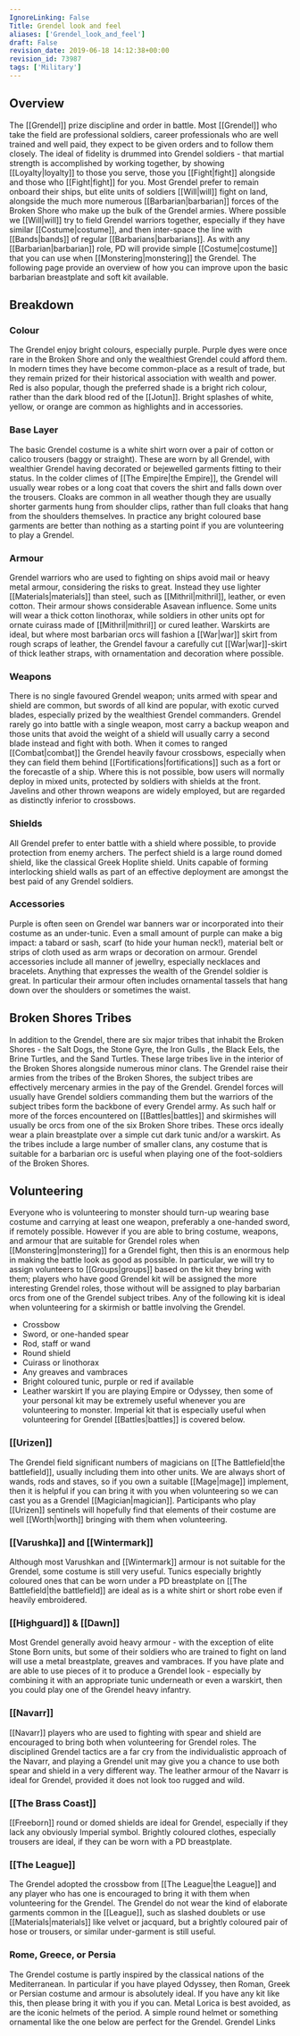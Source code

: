 ```yaml
---
IgnoreLinking: False
Title: Grendel look and feel
aliases: ['Grendel_look_and_feel']
draft: False
revision_date: 2019-06-18 14:12:38+00:00
revision_id: 73987
tags: ['Military']
---
```


## Overview
The [[Grendel]] prize discipline and order in battle. Most [[Grendel]] who take the field are professional soldiers, career professionals who are well trained and well paid, they expect to be given orders and to follow them closely. The ideal of fidelity is drummed into Grendel soldiers - that martial strength is accomplished by working together, by showing [[Loyalty|loyalty]] to those you serve, those you [[Fight|fight]] alongside and those who [[Fight|fight]] for you.
Most Grendel prefer to remain onboard their ships, but elite units of soldiers [[Will|will]] fight on land, alongside the much more numerous [[Barbarian|barbarian]] forces of the Broken Shore who make up the bulk of the Grendel armies. Where possible we [[Will|will]] try to field Grendel warriors together, especially if they have similar [[Costume|costume]], and then inter-space the line with [[Bands|bands]] of regular [[Barbarians|barbarians]].
As with any [[Barbarian|barbarian]] role, PD will provide simple [[Costume|costume]] that you can use when [[Monstering|monstering]] the Grendel. The following page provide an overview of how you can improve upon the basic barbarian breastplate and soft kit available.
## Breakdown
### Colour
The Grendel enjoy bright colours, especially purple. Purple dyes were once rare in the Broken Shore and only the wealthiest Grendel could afford them. In modern times they have become common-place as a result of trade, but they remain prized for their historical association with wealth and power. Red is also popular, though the preferred shade is a bright rich colour, rather than the dark blood red of the [[Jotun]]. Bright splashes of white, yellow, or orange are common as highlights and in accessories.
### Base Layer
The basic Grendel costume is a white shirt worn over a pair of cotton or calico trousers (baggy or straight). These are worn by all Grendel, with wealthier Grendel having decorated or bejewelled garments fitting to their status. In the colder climes of [[The Empire|the Empire]], the Grendel will usually wear robes or a long coat that covers the shirt and falls down over the trousers. Cloaks are common in all weather though they are usually shorter garments hung from shoulder clips, rather than full cloaks that hang from the shoulders themselves. 
In practice any bright coloured base garments are better than nothing as a starting point if you are volunteering to play a Grendel.
### Armour
Grendel warriors who are used to fighting on ships avoid mail or heavy metal armour, considering the risks to great. Instead they use lighter [[Materials|materials]] than steel, such as [[Mithril|mithril]], leather, or even cotton. Their armour shows considerable Asavean influence. Some units will wear a thick cotton linothorax, while soldiers in other units opt for ornate cuirass made of [[Mithril|mithril]] or cured leather.
Warskirts are ideal, but where most barbarian orcs will fashion a [[War|war]] skirt from rough scraps of leather, the Grendel favour a carefully cut [[War|war]]-skirt of thick leather straps, with ornamentation and decoration where possible.
### Weapons
There is no single favoured Grendel weapon; units armed with spear and shield are common, but swords of all kind are popular, with exotic curved blades, especially prized by the wealthiest Grendel commanders. Grendel rarely go into battle with a single weapon, most carry a backup weapon and those units that avoid the weight of a shield will usually carry a second blade instead and fight with both.
When it comes to ranged [[Combat|combat]] the Grendel heavily favour crossbows, especially when they can field them behind [[Fortifications|fortifications]] such as a fort or the forecastle of a ship. Where this is not possible, bow users will normally deploy in mixed units, protected by soldiers with shields at the front. Javelins and other thrown weapons are widely employed, but are regarded as distinctly inferior to crossbows.
### Shields
All Grendel prefer to enter battle with a shield where possible, to provide protection from enemy archers. The perfect shield is a large round domed shield, like the classical Greek Hoplite shield. Units capable of forming interlocking shield walls as part of an effective deployment are amongst the best paid of any Grendel soldiers.
### Accessories
Purple is often seen on Grendel war banners war or incorporated into their costume as an under-tunic. Even a small amount of purple can make a big impact: a tabard or sash, scarf (to hide your human neck!), material belt or strips of cloth used as arm wraps or decoration on armour.
Grendel accessories include all manner of jewellry, especially necklaces and bracelets. Anything that expresses the wealth of the Grendel soldier is great. In particular their armour often includes ornamental tassels that hang down over the shoulders or sometimes the waist.
## Broken Shores Tribes
In addition to the Grendel, there are six major tribes that inhabit the Broken Shores - the Salt Dogs, the Stone Gyre, the Iron Gulls , the Black Eels, the Brine Turtles, and the Sand Turtles. These large tribes live in the interior of the Broken Shores alongside numerous minor clans. The Grendel raise their armies from the tribes of the Broken Shores, the subject tribes are effectively mercenary armies in the pay of the Grendel. 
Grendel forces will usually have Grendel soldiers commanding them but the warriors of the subject tribes form the backbone of every Grendel army. As such half or more of the forces encountered on [[Battles|battles]] and skirmishes will usually be orcs from one of the six Broken Shore tribes. These orcs ideally wear a plain breastplate over a simple cut dark tunic and/or a warskirt. As the tribes include a large number of smaller clans, any costume that is suitable for a barbarian orc is useful when playing one of the foot-soldiers of the Broken Shores.
## Volunteering
Everyone who is volunteering to monster should turn-up wearing base costume and carrying at least one weapon, preferably a one-handed sword, if remotely possible. However if you are able to bring costume, weapons, and armour that are suitable for Grendel roles when [[Monstering|monstering]] for a Grendel fight, then this is an enormous help in making the battle look as good as possible. In particular, we will try to assign volunteers to [[Groups|groups]] based on the kit they bring with them; players who have good Grendel kit will be assigned the more interesting Grendel roles, those without will be assigned to play barbarian orcs from one of the Grendel subject tribes.
Any of the following kit is ideal when volunteering for a skirmish or battle involving the Grendel.
* Crossbow
* Sword, or one-handed spear
* Rod, staff or wand
* Round shield
* Cuirass or linothorax
* Any greaves and vambraces
* Bright coloured tunic, purple or red if available
* Leather warskirt
If you are playing Empire or Odyssey, then some of your personal kit may be extremely useful whenever you are volunteering to monster. Imperial kit that is especially useful when volunteering for Grendel [[Battles|battles]] is covered below.
### [[Urizen]]
The Grendel field significant numbers of magicians on [[The Battlefield|the battlefield]], usually including them into other units. We are always short of wands, rods and staves, so if you own a suitable [[Mage|mage]] implement, then it is helpful if you can bring it with you when volunteering so we can cast you as a Grendel [[Magician|magician]]. Participants who play [[Urizen]] sentinels will hopefully find that elements of their costume are well [[Worth|worth]] bringing with them when volunteering. 
### [[Varushka]] and [[Wintermark]]
Although most Varushkan and [[Wintermark]] armour is not suitable for the Grendel, some costume is still very useful. Tunics especially brightly coloured ones that can be worn under a PD breastplate on [[The Battlefield|the battlefield]] are ideal as is a white shirt or short robe even if heavily embroidered.
### [[Highguard]] & [[Dawn]]
Most Grendel generally avoid heavy armour - with the exception of elite Stone Born units, but some of their soldiers who are trained to fight on land will use a metal breastplate, greaves and vambraces. If you have plate and are able to use pieces of it to produce a Grendel look - especially by combining it with an appropriate tunic underneath or even a warskirt, then you could play one of the Grendel heavy infantry.
### [[Navarr]]
[[Navarr]] players who are used to fighting with spear and shield are encouraged to bring both when volunteering for Grendel roles. The disciplined Grendel tactics are a far cry from the individualistic approach of the Navarr, and playing a Grendel unit may give you a chance to use both spear and shield in a very different way. The leather armour of the Navarr is ideal for Grendel, provided it does not look too rugged and wild. 
### [[The Brass Coast]]
[[Freeborn]] round or domed shields are ideal for Grendel, especially if they lack any obviously Imperial symbol. Brightly coloured clothes, especially trousers are ideal, if they can be worn with a PD breastplate.
### [[The League]]
The Grendel adopted the crossbow from [[The League|the League]] and any player who has one is encouraged to bring it with them when volunteering for the Grendel. The Grendel do not wear the kind of elaborate garments common in the [[League]], such as slashed doublets or use [[Materials|materials]] like velvet or jacquard, but a brightly coloured pair of hose or trousers, or similar under-garment is still useful.
### Rome, Greece, or Persia
The Grendel costume is partly inspired by the classical nations of the Mediterranean. In particular if you have played Odyssey, then Roman, Greek or Persian costume and armour is absolutely ideal. If you have any kit like this, then please bring it with you if you can. Metal Lorica is best avoided, as are the iconic helmets of the period. A simple round helmet or something ornamental like the one below are perfect for the Grendel.
Grendel Links